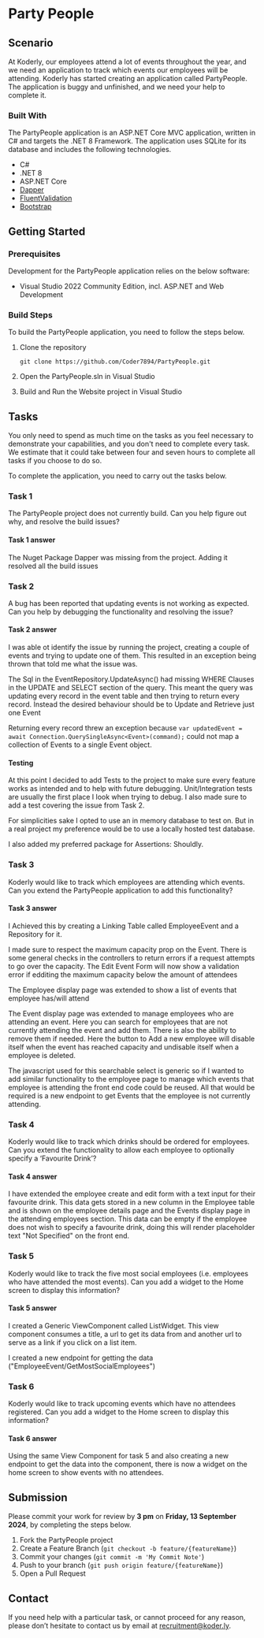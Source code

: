 # Party People

## Scenario

At Koderly, our employees attend a lot of events throughout the year, and we need an application to track which events our employees will be attending. 
Koderly has started creating an application called PartyPeople. The application is buggy and unfinished, and we need your help to complete it.

### Built With

The PartyPeople application is an ASP.NET Core MVC application, written in C# and targets the .NET 8 Framework. The application uses SQLite for its database and includes the following technologies.

* C#
* .NET 8
* ASP.NET Core
* [Dapper](https://github.com/DapperLib/Dapper)
* [FluentValidation](https://docs.fluentvalidation.net/en/latest/)
* [Bootstrap](https://getbootstrap.com/docs/5.3/getting-started/introduction/)

## Getting Started

### Prerequisites

Development for the PartyPeople application relies on the below software:

* Visual Studio 2022 Community Edition, incl. ASP.NET and Web Development

### Build Steps

To build the PartyPeople application, you need to follow the steps below. 

1. Clone the repository
	```
	git clone https://github.com/Coder7894/PartyPeople.git
	```

2. Open the PartyPeople.sln in Visual Studio

3. Build and Run the Website project in Visual Studio

## Tasks

You only need to spend as much time on the tasks as you feel necessary to demonstrate your capabilities, and you don't need to complete every task. 
We estimate that it could take between four and seven hours to complete all tasks if you choose to do so.

To complete the application, you need to carry out the tasks below. 

### Task 1
The PartyPeople project does not currently build. Can you help figure out why, and resolve the build issues?

#### Task 1 answer	
The Nuget Package Dapper was missing from the project. Adding it resolved all the build issues
	
### Task 2
A bug has been reported that updating events is not working as expected. Can you help by debugging the functionality and resolving the issue?

#### Task 2 answer
I was able ot identify the issue by running the project, creating a couple of events and trying to update one of them. This resulted in an exception being thrown that told me what the issue was.

The Sql in the EventRepository.UpdateAsync() had missing WHERE Clauses in the UPDATE and SELECT section of the query. This meant the query was updating every record in the event table and then trying to return every record. Instead the desired behaviour should be to Update and Retrieve just one Event

Returning every record threw an exception because
		```
        var updatedEvent = await Connection.QuerySingleAsync<Event>(command);
		```
could not map a collection of Events to a single Event object. 

#### Testing
At this point I decided to add Tests to the project to make sure every feature works as intended and to help with future debugging. Unit/Integration tests are usually the first place I look when trying to debug. I also made sure to add a test covering the issue from Task 2.

For simplicities sake I opted to use an in memory database to test on. But in a real project my preference would be to use a locally hosted test database.

I also added my preferred package for Assertions: Shouldly.

### Task 3
Koderly would like to track which employees are attending which events. Can you extend the PartyPeople application to add this functionality?

#### Task 3 answer
I Achieved this by creating a Linking Table called EmployeeEvent and a Repository for it.
 
I made sure to respect the maximum capacity prop on the Event. There is some general checks in the controllers to return errors if a request attempts to go over the capacity. The Edit Event Form will now show a validation error if edditing the maximum capacity below the amount of attendees

The Employee display page was extended to show a list of events that employee has/will attend

The Event display page was extended to manage employees who are attending an event. Here you can search for employees that are not currently attending the event and add them. There is also the ability to remove them if needed. Here the button to Add a new employee will disable itself when the event has reached capacity and undisable itself when a employee is deleted.

The javascript used for this searchable select is generic so if I wanted to add similar functionality to the employee page to manage which events that employee is attending the front end code could be reused. All that would be required is a new endpoint to get Events that the employee is not currently attending.

### Task 4
Koderly would like to track which drinks should be ordered for employees. Can you extend the functionality to allow each employee to optionally specify a ‘Favourite Drink’?

#### Task 4 answer
I have extended the employee create and edit form with a text input for their favourite drink. This data gets stored in a new column in the Employee table and is shown on the employee details page and the Events display page in the attending employees section. This data can be empty if the employee does not wish to specify a favourite drink, doing this will render placeholder text "Not Specified" on the front end. 

### Task 5
Koderly would like to track the five most social employees (i.e. employees who have attended the most events). Can you add a widget to the Home screen to display this information?

#### Task 5 answer
I created a Generic ViewComponent called ListWidget. This view component consumes a title, a url to get its data from and another url to serve as a link if you click on a list item.

I created a new endpoint for getting the data ("EmployeeEvent/GetMostSocialEmployees")

### Task 6
Koderly would like to track upcoming events which have no attendees registered. Can you add a widget to the Home screen to display this information?

#### Task 6 answer
Using the same View Component for task 5 and also creating a new endpoint to get the data into the component, there is now a widget on the home screen to show events with no attendees.


## Submission
Please commit your work for review by __3 pm__ on __Friday, 13 September 2024__, by completing the steps below.

1. Fork the PartyPeople project
2. Create a Feature Branch (``` git checkout -b feature/{featureName} ```)
3. Commit your changes (```git commit -m 'My Commit Note'```)
4. Push to your branch (```git push origin feature/{featureName}```)
5. Open a Pull Request

## Contact
If you need help with a particular task, or cannot proceed for any reason, please don’t hesitate to contact us by email at [recruitment@koder.ly](mailto:recruitment@koder.ly).